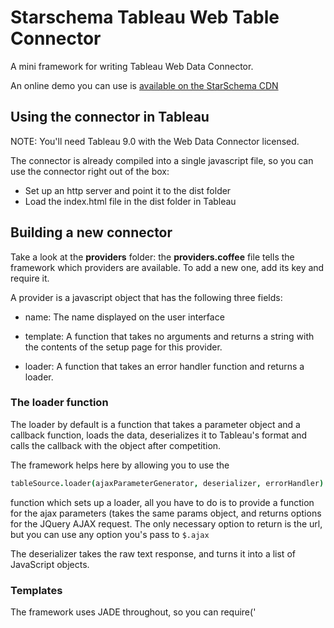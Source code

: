 # Starschema Tableau Web Table Connector

A mini framework for writing Tableau Web Data Connector.

An online demo you can use is [available on the StarSchema CDN][demo]

## Using the connector in Tableau

NOTE: You'll need Tableau 9.0 with the Web Data Connector licensed.

The connector is already compiled into a single javascript file, so you
can use the connector right out of the box:

  - Set up an http server and point it to the dist folder
  - Load the index.html file in the dist folder in Tableau



## Building a new connector


Take a look at the __providers__ folder: the __providers.coffee__ file
tells the framework which providers are available. To add a new one, add
its key and require it.

A provider is a javascript object that has the following three fields:

  - name: The name displayed on the user interface

  - template: A function that takes no arguments and returns a string
    with the contents of the setup page for this provider.

  - loader: A function that takes an error handler function and returns
    a loader.

### The loader function

The loader by default is a function that takes a parameter object and a
callback function, loads the data, deserializes it to Tableau's format
and calls the callback with the object after competition.

The framework helps here by allowing you to use the

```coffee
tableSource.loader(ajaxParameterGenerator, deserializer, errorHandler)
```

function which sets up a loader, all you have to do is to provide a
function for the ajax parameters (takes the same params object, and
returns options for the JQuery AJAX request. The only necessary option
to return is the url, but you can use any option you's pass to ```$.ajax```

The deserializer takes the raw text response, and turns it into a list
of JavaScript objects.

### Templates

The framework uses JADE throughout, so you can require('<template path>')
them, and they get compiled into the resulting JavaScript by browserify.

To allow parameters to pass from the setup screen to the
ajaxParameterGenerator and the deserializer of the provider, add the
HTML data-attribute ```data-tableau-key="<name of the property>"```
to the inputs whose value you'd like to add to the parameters object
passed to these functions.


### Building the connector

```sh
./build.sh
```

This script runs browserify, resolves the imports and concatenates the
javascripts.

A full Grunt-based build is in the works.


### Cross-site scripting protection

To allow loading from remote URLs, the target server has to reply with
the  ```Access-Control-Allow-Origin``` header set to ```*``` for the
preview function to work.


[demo]: https://s3.amazonaws.com/starschema.cdn/tableau-web-table-connector/v0.5/index.html
